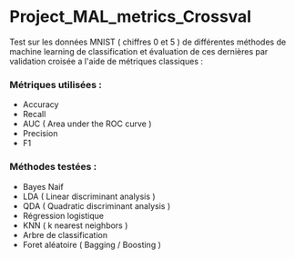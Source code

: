 # Project_MAL_metrics_Crossval

Test sur les données MNIST ( chiffres 0 et 5 ) de différentes méthodes de machine learning de classification et évaluation de ces dernières par validation croisée a l'aide de métriques classiques :

### Métriques utilisées : 
- Accuracy
- Recall
- AUC ( Area under the ROC curve )
- Precision
- F1

### Méthodes testées :
- Bayes Naif
- LDA ( Linear discriminant analysis )
- QDA ( Quadratic discriminant analysis )
- Régression logistique
- KNN ( k nearest neighbors )
- Arbre de classification
- Foret aléatoire ( Bagging / Boosting )
